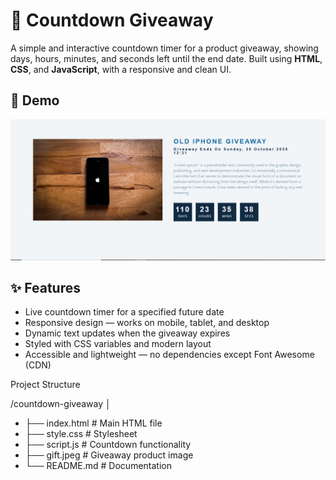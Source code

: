 # 🎁 Countdown Giveaway

A simple and interactive countdown timer for a product giveaway, showing days, hours, minutes, and seconds left until the end date. Built using **HTML**, **CSS**, and **JavaScript**, with a responsive and clean UI.

## 📸 Demo

<img src="./file/screenshot.PNG">

## ✨ Features

- Live countdown timer for a specified future date
- Responsive design — works on mobile, tablet, and desktop
- Dynamic text updates when the giveaway expires
- Styled with CSS variables and modern layout
- Accessible and lightweight — no dependencies except Font Awesome (CDN)

Project Structure

/countdown-giveaway
│

- ├── index.html # Main HTML file
- ├── style.css # Stylesheet
- ├── script.js # Countdown functionality
- ├── gift.jpeg # Giveaway product image
- └── README.md # Documentation
